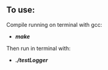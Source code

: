 ## To use:

 Compile running on terminal with gcc:
- ***make***
 

Then run in terminal with:

- ***./testLogger***